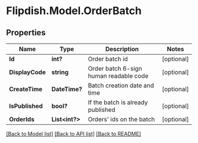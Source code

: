 # Flipdish.Model.OrderBatch
## Properties

Name | Type | Description | Notes
------------ | ------------- | ------------- | -------------
**Id** | **int?** | Order batch id | [optional] 
**DisplayCode** | **string** | Order batch 6-sign human readable code | [optional] 
**CreateTime** | **DateTime?** | Batch creation date and time | [optional] 
**IsPublished** | **bool?** | If the batch is already published | [optional] 
**OrderIds** | **List&lt;int?&gt;** | Orders&#39; ids on the batch | [optional] 

[[Back to Model list]](../README.md#documentation-for-models) [[Back to API list]](../README.md#documentation-for-api-endpoints) [[Back to README]](../README.md)

